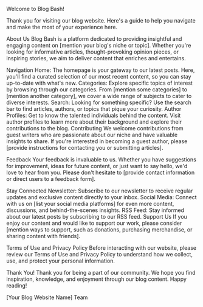 Welcome to Blog Bash!

Thank you for visiting our blog website. Here's a guide to help you navigate and make the most of your experience here.

About Us
Blog Bash is a platform dedicated to providing insightful and engaging content on [mention your blog's niche or topic]. Whether you're looking for informative articles, thought-provoking opinion pieces, or inspiring stories, we aim to deliver content that enriches and entertains.

Navigation
Home: The homepage is your gateway to our latest posts. Here, you'll find a curated selection of our most recent content, so you can stay up-to-date with what's new.
Categories: Explore specific topics of interest by browsing through our categories. From [mention some categories] to [mention another category], we cover a wide range of subjects to cater to diverse interests.
Search: Looking for something specific? Use the search bar to find articles, authors, or topics that pique your curiosity.
Author Profiles: Get to know the talented individuals behind the content. Visit author profiles to learn more about their background and explore their contributions to the blog.
Contributing
We welcome contributions from guest writers who are passionate about our niche and have valuable insights to share. If you're interested in becoming a guest author, please [provide instructions for contacting you or submitting articles].

Feedback
Your feedback is invaluable to us. Whether you have suggestions for improvement, ideas for future content, or just want to say hello, we'd love to hear from you. Please don't hesitate to [provide contact information or direct users to a feedback form].

Stay Connected
Newsletter: Subscribe to our newsletter to receive regular updates and exclusive content directly to your inbox.
Social Media: Connect with us on [list your social media platforms] for even more content, discussions, and behind-the-scenes insights.
RSS Feed: Stay informed about our latest posts by subscribing to our RSS feed.
Support Us
If you enjoy our content and would like to support our work, please consider [mention ways to support, such as donations, purchasing merchandise, or sharing content with friends].

Terms of Use and Privacy Policy
Before interacting with our website, please review our Terms of Use and Privacy Policy to understand how we collect, use, and protect your personal information.

Thank You!
Thank you for being a part of our community. We hope you find inspiration, knowledge, and enjoyment through our blog content. Happy reading!

[Your Blog Website Name] Team
